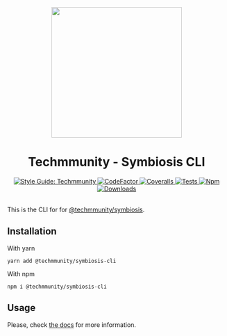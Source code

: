 <div align="center">

<img src="https://github.com/techmmunity-symbiosis/symbiosis/raw/master/resources/logo.gif" width="300" height="300">

# Techmmunity - Symbiosis CLI

<a href="https://github.com/techmmunity/eslint-config">
	<img src="https://img.shields.io/badge/style%20guide-Techmmunity-01d2ce?style=for-the-badge" alt="Style Guide: Techmmunity">
</a>
<a href="https://www.codefactor.io/repository/github/techmmunity-symbiosis/cli">
	<img src="https://www.codefactor.io/repository/github/techmmunity-symbiosis/cli/badge?style=for-the-badge" alt="CodeFactor">
</a>
<a href="https://coveralls.io/github/techmmunity-symbiosis/cli?branch=master">
	<img src="https://img.shields.io/coveralls/github/techmmunity-symbiosis/cli/master?style=for-the-badge" alt="Coveralls">
</a>
<a href="https://github.com/techmmunity-symbiosis/cli/actions/workflows/coverage.yml">
	<img src="https://img.shields.io/github/workflow/status/techmmunity-symbiosis/cli/tests?label=tests&logo=github&style=for-the-badge" alt="Tests">
</a>
<a href="https://www.npmjs.com/package/@techmmunity/symbiosis-cli">
	<img src="https://img.shields.io/npm/v/@techmmunity/symbiosis-cli.svg?color=CC3534&style=for-the-badge" alt="Npm">
</a>
<a href="https://www.npmjs.com/package/@techmmunity/symbiosis-cli">
	<img src="https://img.shields.io/npm/dw/@techmmunity/symbiosis-cli.svg?style=for-the-badge" alt="Downloads">
</a>

<br>
<br>

</div>

This is the CLI for for [@techmmunity/symbiosis](https://github.com/techmmunity-symbiosis/symbiosis).

## Installation

With yarn

```
yarn add @techmmunity/symbiosis-cli
```

With npm

```
npm i @techmmunity/symbiosis-cli
```

## Usage

Please, check [the docs](https://symbiosis.techmmunity.com.br/docs/overview/cli) for more information.
